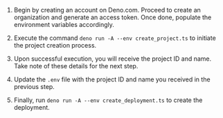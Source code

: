 


1. Begin by creating an account on Deno.com. Proceed to create an organization and generate an access token. Once done, populate the environment variables accordingly.

2. Execute the command `deno run -A --env create_project.ts` to initiate the project creation process.

3. Upon successful execution, you will receive the project ID and name. Take note of these details for the next step.

4. Update the `.env` file with the project ID and name you received in the previous step.

5. Finally, run `deno run -A --env create_deployment.ts` to create the deployment.